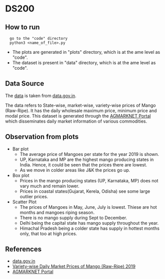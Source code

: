 # DS200

## How to run
```
  go to the "code" directory
  python3 <name_of_file>.py
```
+ The plots are generated in "plots" directory, which is at the ame level as "code".
+ The dataset is present in "data" directory,  which is at the ame level as "code".

## Data Source

The [data](https://data.gov.in/resources/variety-wise-daily-market-prices-mango-raw-ripe-2019) is taken from [data.gov.in](https://data.gov.in/).

The data refers to State-wise, market-wise, variety-wise prices of Mango (Raw-Ripe). It has the daily wholesale maximum price, minimum price and modal price. This dataset is generated through the [AGMARKNET Portal](http://agmarknet.gov.in) which disseminates daily market information of various commodities.

## Observation from plots

+ Bar plot
    + The average price of Mangoes per state for the year 2019 is shown.
	+ UP, Karnataka and MP are the highest mango producing states in India. Hence, it could be seen that the prices there are lowest.
	+ As we move in colder areas like J&K the prices go up.
+ Box plot
    + Prices in the mango producing states (UP, Karnataka, MP) does not vary much and remain lower.
	+ Prices in coastal states(Gujarat, Kerela, Odisha) see some large outlier prices.
+ Scatter Plot
    + The prices of Mangoes in May, June, July is lowest. Thiese are hot months and mangoes riping season.
	+ There is no mango supply during Sept to December.
	+ Delhi being the capital state has mango supply throughout the year.
	+ Himachal Pradesh being a colder state has supply in hottest months only, that too at high prices.

## References

+  [data.gov.in](https://data.gov.in/)
+ [Variety-wise Daily Market Prices of Mango (Raw-Ripe) 2019](https://data.gov.in/resources/variety-wise-daily-market-prices-mango-raw-ripe-2019)
+ [AGMARKNET Portal](http://agmarknet.gov.in)

